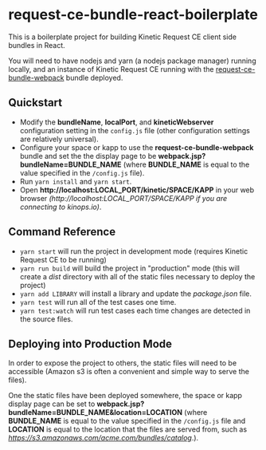 # request-ce-bundle-react-boilerplate

This is a boilerplate project for building Kinetic Request CE client side
bundles in React.

You will need to have nodejs and yarn (a nodejs package manager) running
locally, and an instance of Kinetic Request CE running with the
[request-ce-bundle-webpack](https://github.com/KineticCommunity/request-ce-bundle-webpack)
bundle deployed.

## Quickstart
* Modify the **bundleName**, **localPort**, and **kineticWebserver**
  configuration setting in the `config.js` file (other configuration settings
  are relatively universal).
* Configure your space or kapp to use the **request-ce-bundle-webpack** bundle
  and set the the display page to be **webpack.jsp?bundleName=BUNDLE_NAME**
  (where **BUNDLE_NAME** is equal to the value specified in the `/config.js`
  file).
* Run `yarn install` and `yarn start`.
* Open **http://localhost:LOCAL_PORT/kinetic/SPACE/KAPP** in your web browser
  *(http://localhost:LOCAL_PORT/SPACE/KAPP if you are connecting to kinops.io)*.

## Command Reference
* `yarn start` will run the project in development mode (requires Kinetic
  Request CE to be running)
* `yarn run build` will build the project in "production" mode (this will create
  a *dist* directory with all of the static files necessary to deploy the
  project)
* `yarn add LIBRARY` will install a library and update the *package.json* file.
* `yarn test` will run all of the test cases one time.
* `yarn test:watch` will run test cases each time changes are detected in the source files.

## Deploying into Production Mode
In order to expose the project to others, the static files will need to be
accessible (Amazon s3 is often a convenient and simple way to serve the files).

One the static files have been deployed somewhere, the space or kapp display
page can be set to **webpack.jsp?bundleName=BUNDLE_NAME&location=LOCATION**
(where **BUNDLE_NAME** is equal to the value specified in the `/config.js` file
and **LOCATION** is equal to the location that the files are served from, such
as *https://s3.amazonaws.com/acme.com/bundles/catalog*.).
